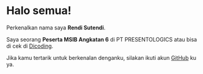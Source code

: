 # Halo semua! 
 
Perkenalkan nama saya **Rendi Sutendi**.<br>
 
Saya seorang **Peserta MSIB Angkatan 6** di PT PRESENTOLOGICS atau bisa di cek di [Dicoding](https://www.dicoding.com/).<br>

Jika kamu tertarik untuk berkenalan denganku, silakan ikuti akun  [GitHub](https://github.com/RendiS10) ku ya.
 
